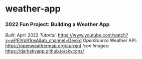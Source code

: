 # weather-app
### 2022 Fun Project: Building a Weather App
*Built*: April 2022
*Tutorial*: https://www.youtube.com/watch?v=wPElVpR1rwA&ab_channel=DevEd
*OpenSource* Weather API: https://openweathermap.org/current
*Icon Images*: https://darkskyapp.github.io/skycons/

